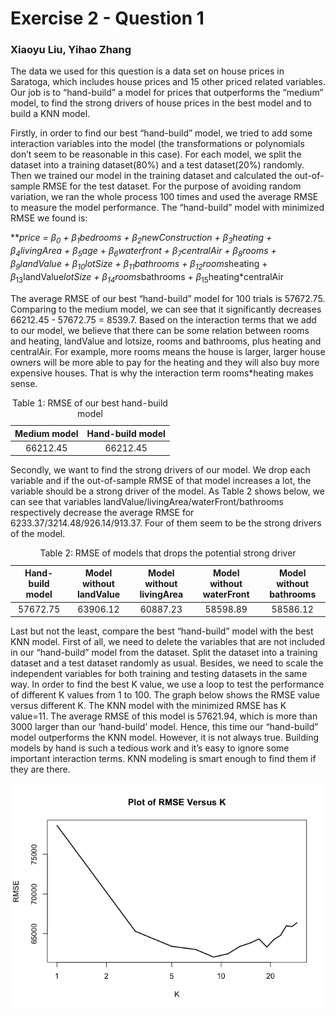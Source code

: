 Exercise 2 - Question 1
=======================

### Xiaoyu Liu, Yihao Zhang

The data we used for this question is a data set on house prices in
Saratoga, which includes house prices and 15 other priced related
variables. Our job is to “hand-build” a model for prices that
outperforms the “medium” model, to find the strong drivers of house
prices in the best model and to build a KNN model.

Firstly, in order to find our best “hand-build” model, we tried to add
some interaction variables into the model (the transformations or
polynomials don’t seem to be reasonable in this case). For each model,
we split the dataset into a training dataset(80%) and a test
dataset(20%) randomly. Then we trained our model in the training dataset
and calculated the out-of-sample RMSE for the test dataset. For the
purpose of avoiding random variation, we ran the whole process 100 times
and used the average RMSE to measure the model performance. The
“hand-build” model with minimized RMSE we found is:

\*\**price = *β*<sub>0</sub> + *β*<sub>1</sub>bedrooms +
*β*<sub>2</sub>newConstruction + *β*<sub>3</sub>heating +
*β*<sub>4</sub>livingArea + *β*<sub>5</sub>age +
*β*<sub>6</sub>waterfront + *β*<sub>7</sub>centralAir +
*β*<sub>8</sub>rooms + *β*<sub>9</sub>landValue +
*β*<sub>10</sub>lotSize + *β*<sub>11</sub>bathrooms +
*β*<sub>12</sub>rooms*heating + *β*<sub>13</sub>landValue*lotSize +
*β*<sub>14</sub>rooms*bathrooms + *β*<sub>15</sub>heating\*centralAir

The average RMSE of our best “hand-build” model for 100 trials is
57672.75. Comparing to the medium model, we can see that it
significantly decreases 66212.45 - 57672.75 = 8539.7. Based on the
interaction terms that we add to our model, we believe that there can be
some relation between rooms and heating, landValue and lotsize, rooms
and bathrooms, plus heating and centralAir. For example, more rooms
means the house is larger, larger house owners will be more able to pay
for the heating and they will also buy more expensive houses. That is
why the interaction term rooms\*heating makes sense.

<table>
<caption>Table 1: RMSE of our best hand-build model</caption>
<thead>
<tr class="header">
<th style="text-align: center;">Medium model</th>
<th style="text-align: center;">Hand-build model</th>
</tr>
</thead>
<tbody>
<tr class="odd">
<td style="text-align: center;">66212.45</td>
<td style="text-align: center;">66212.45</td>
</tr>
</tbody>
</table>

Secondly, we want to find the strong drivers of our model. We drop each
variable and if the out-of-sample RMSE of that model increases a lot,
the variable should be a strong driver of the model. As Table 2 shows
below, we can see that variables
landValue/livingArea/waterFront/bathrooms respectively decrease the
average RMSE for 6233.37/3214.48/926.14/913.37. Four of them seem to be
the strong drivers of the model.

<table>
<caption>Table 2: RMSE of models that drops the potential strong driver</caption>
<thead>
<tr class="header">
<th style="text-align: center;">Hand-build model</th>
<th style="text-align: center;">Model without landValue</th>
<th style="text-align: center;">Model without livingArea</th>
<th style="text-align: center;">Model without waterFront</th>
<th style="text-align: center;">Model without bathrooms</th>
</tr>
</thead>
<tbody>
<tr class="odd">
<td style="text-align: center;">57672.75</td>
<td style="text-align: center;">63906.12</td>
<td style="text-align: center;">60887.23</td>
<td style="text-align: center;">58598.89</td>
<td style="text-align: center;">58586.12</td>
</tr>
</tbody>
</table>

Last but not the least, compare the best “hand-build” model with the
best KNN model. First of all, we need to delete the variables that are
not included in our “hand-build” model from the dataset. Split the
dataset into a training dataset and a test dataset randomly as usual.
Besides, we need to scale the independent variables for both training
and testing datasets in the same way. In order to find the best K value,
we use a loop to test the performance of different K values from 1 to
100. The graph below shows the RMSE value versus different K. The KNN
model with the minimized RMSE has K value=11. The average RMSE of this
model is 57621.94, which is more than 3000 larger than our ‘hand-build’
model. Hence, this time our “hand-build” model outperforms the KNN
model. However, it is not always true. Building models by hand is such a
tedious work and it’s easy to ignore some important interaction terms.
KNN modeling is smart enough to find them if they are there.

![](hw2-Q1_files/figure-markdown_strict/unnamed-chunk-4-1.png)
